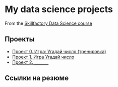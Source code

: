 # My data science projects
From the [Skillfactory Data Science course](https://skillfactory.ru/data-scientist)

## Проекты

* [Проект 0. Игра: Угадай число (тренировка)](https://github.com/Tiana-glass/ds_new_project/tree/main/project_0)
* [Проект 1. Игра Угадай число](https://github.com/Tiana-glass/ds_new_project/tree/main/project_1)
* [Проект 2. _______](_____)

## Ссылки на резюме


